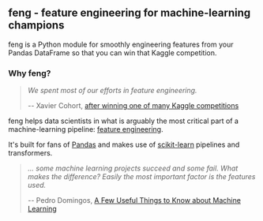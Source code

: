 ## feng - feature engineering for machine-learning champions

feng is a Python module for smoothly engineering features from your Pandas DataFrame so that you can win that Kaggle competition.

### Why feng?
> *We spent most of our efforts in feature engineering.*
> 
> -- Xavier Cohort, [after winning one of many Kaggle competitions](http://blog.kaggle.com/2013/04/10/qa-with-xavier-conort/)

feng helps data scientists in what is arguably the most critical part of a machine-learning pipeline: [feature engineering](https://en.wikipedia.org/wiki/Feature_engineering). 

It's built for fans of [Pandas](http://pandas.pydata.org/) and makes use of [scikit-learn](http://scikit-learn.org/) pipelines and transformers.

> *... some machine learning projects succeed and some fail. What makes the difference? Easily the most important factor is the features used.*
>
> -- Pedro Domingos, [A Few Useful Things to Know about Machine Learning](http://homes.cs.washington.edu/~pedrod/papers/cacm12.pdf)
